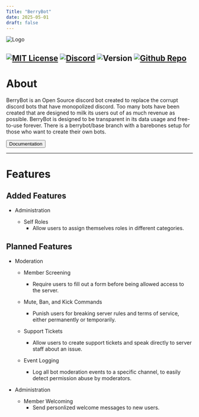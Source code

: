 ```yaml
---
Title: "BerryBot"
date: 2025-05-01
draft: false
---
```

![Logo](https://cdn.unimatrix-01.dev/images/berrybot/github_banner.png)

[![MIT License](https://img.shields.io/badge/License-MIT-green.svg)](https://choosealicense.com/licenses/mit/)
[![Discord](https://img.shields.io/discord/1034695813026283580?color=%235865F2&label=Discord&logo=Discord)](https://discord.gg/82WsGtJmBd)
![Version](https://img.shields.io/badge/version-0.0.1-ff69b4)
[![Github Repo](https://img.shields.io/badge/-Github%20Repo-informational?logo=github&style=flat&logoColor=333333&color=333333&labelColor=999999)](https://github.com/gwenphalan/berrybot)
---

# About

BerryBot is an Open Source discord bot created to replace the corrupt discord bots that have monopolized discord. Too many bots have been created that are designed to milk its users out of as much revenue as possible. BerryBot is designed to be transparent in its data usage and free-to-use forever. There is a berrybot/base branch with a barebones setup for those who want to create their own bots.

<a href="./docs"><button>Documentation</button></a>

---

# Features

## Added Features

-   Administration

    -   Self Roles
        -   Allow users to assign themselves roles in different categories.

## Planned Features

-   Moderation

    -   Member Screening
        -   Require users to fill out a form before being allowed access to the server.
    -   Mute, Ban, and Kick Commands
        -   Punish users for breaking server rules and terms of service, either permanently or temporarily.
    -   Support Tickets
        -   Allow users to create support tickets and speak directly to server staff about an issue.
    -   Event Logging

        -   Log all bot moderation events to a specific channel, to easily detect permission abuse by moderators.

-   Administration

    -   Member Welcoming
        -   Send personlized welcome messages to new users.
